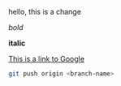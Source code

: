 hello, this is a change

*bold*

**italic**

[This is a link to Google](https://www.google.com)

```bash
git push origin <branch-name>
```

[Screenshot of my work]: https://github.com/jo-hackson/phase-0-gps-1/blob/master/Screen%20Shot%202017-04-25%20at%2012.05.17%20AM.png "Booyah!"